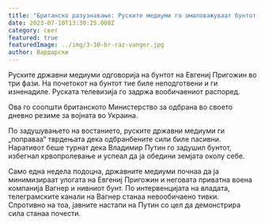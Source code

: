 ```yaml
---
title: "Британско разузнавање: Руските медиуми го омаловажуваат бунтот на Вагнер"
date: 2023-07-10T13:30:25.008Z
category: свет
featured: true
featuredImage: ../img/3-30-br-raz-vanger.jpg
author: Вардарски
---
```

Руските државни медиуми одговорија на бунтот на Евгениј Пригожин во три фази. На почетокот на бунтот тие биле неподготвени и ги изненадиле. Руската телевизија го задржа вообичаениот распоред.

Ова го соопшти британското Министерство за одбрана во своето дневно резиме за војната во Украина.

По задушувањето на востанието, руските државни медиуми ги „поправаа“ тврдењата дека одбранбените сили биле пасивни. Наративот беше турнат дека Владимир Путин го задушил бунтот, избегнал крвопролевање и успеал да ја обедини земјата околу себе.

Само една недела подоцна, државните медиуми почнаа да ја минимизираат улогата на Евгениј Пригожин и неговата приватна воена компанија Вагнер и нивниот бунт. По интервенцијата на владата, телеграмските канали на Вагнер станаа невообичаено тивки. Спротивно на тоа, јавните настапи на Путин со цел да демонстрира сила станаа почести.